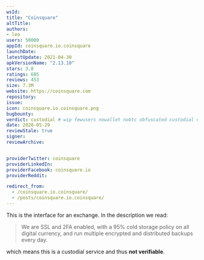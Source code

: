 ```yaml
---
wsId: 
title: "Coinsquare"
altTitle: 
authors:
- leo
users: 50000
appId: coinsquare.io.coinsquare
launchDate: 
latestUpdate: 2021-04-30
apkVersionName: "2.13.10"
stars: 3.8
ratings: 685
reviews: 453
size: 7.3M
website: https://coinsquare.com
repository: 
issue: 
icon: coinsquare.io.coinsquare.png
bugbounty: 
verdict: custodial # wip fewusers nowallet nobtc obfuscated custodial nosource nonverifiable reproducible bounty defunct
date: 2020-05-29
reviewStale: true
signer: 
reviewArchive:


providerTwitter: coinsquare
providerLinkedIn: 
providerFacebook: coinsquare.io
providerReddit: 

redirect_from:
  - /coinsquare.io.coinsquare/
  - /posts/coinsquare.io.coinsquare/
---
```



This is the interface for an exchange. In the description we read:

> We are SSL and 2FA enabled, with a 95% cold storage policy on all digital
  currency, and run multiple encrypted and distributed backups every day.

which means this is a custodial service and thus **not verifiable**.
